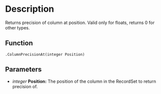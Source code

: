 # Description

Returns precision of column at position. Valid only for floats, returns 0 for other types.

## Function

```squirrel
.ColumnPrecisionAt(integer Position)
```

## Parameters
* *integer* **Position:** The position of the column in the RecordSet to return precision of.